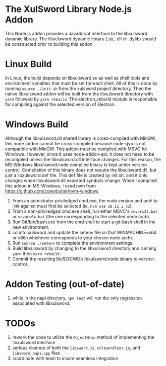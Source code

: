 # The XulSword Library Node.js Addon

This Node.js addon provides a JavaScript interface to the libxulsword dynamic library. The libxulsword dynamic library (.so, .dll or .dylib) should be constructed prior to building this addon.

# Linux Build

In Linux, the build depends on libxulsword.so as well as shell tools and environment variables that must be set for each shell. All of this is done by running `source ./init.sh` from the xulsword project directory. Then the native libxulsword addon will be built from the libxulsword directory with `yarn` followed by `yarn rebuild`. The electron_rebuild module is responsible for compiling against the selected version of Electron.

# Windows Build

Although the libxulsword.dll shared library is cross-compiled with MinGW, this node addon cannot be cross-compiled because node-gyp is not compatible with MinGW. This addon must be compiled with MSVC for Windows. However, since it uses node-addon-api, it does not need to be recompiled unless the libxulsword.dll interface changes. For this reason, the MS-Windows libxulsword.node compiled binary is kept under version control. Compilation of this binary does not require the libxulsword.dll, but just a libxulsword.def file. This def file is created by init.sh, and it only changes when libxulsword.dll exported symbols change. When I compiled this addon in MS-Windows, I used nvm from https://github.com/coreybutler/nvm-windows.

1. From an admistrator priviledged cmd.exe, the node version and arch to link against must first be selected (ie. `nvm use 18.12.1 32`).
2. From a non-priviledged cmd.exe shell, run either MSVC's `vcvars32.bat` or `vcvars64.bat` (the one corresponding to the selected node arch).
3. Run Git/bin/bash.exe from the cmd shell to start a git-bash shell in the new environment.
4. cd into xulsword and update the setenv file so that WINMACHINE=x64 or x86 (whichever corresponds to your chosen node arch).
5. Run `source ./setenv` to complete the environment settings.
6. Build libxulsword by changing to the libxulsword directory and running `yarn` then `yarn rebuild`.
7. Commit the resulting lib/$(XCWD)/libxulsword.node binary to version control.

# Addon Testing (out-of-date)

1. while in the napi directory, `npm test` will run the only regression associated with libxulsword.

# TODOs

1. rework the code to utilize the `ObjectWrap` method of implementing the libxulsword interface
2. serious cleanup of both the `libsword.js`, `xulswordTest.js`, and `libsword_napi.cpp` files
3. coordinate with team to insure seamless integration
